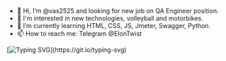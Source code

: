 - 👋 Hi, I’m @vas2525 and looking for new job on QA Engineer position.
- 👀 I'm interested in new technologies, volleyball and motorbikes.
- 🌱 I’m currently learning HTML, CSS, JS, Jmeter, Swagger, Python.
- 📫 How to reach me: Telegram @ElonTwist


<!---
vas2525/vas2525 is a ✨ special ✨ repository because its `README.md` (this file) appears on your GitHub profile.
You can click the Preview link to take a look at your changes.
--->

[![Typing SVG](https://readme-typing-svg.herokuapp.com?font=Kdam+Thmor+Pro&size=25&lines=This+profile+is+under+development+.....;Thank+you!;See+you!)](https://git.io/typing-svg)

